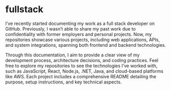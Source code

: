 # fullstack
I’ve recently started documenting my work as a full stack developer on GitHub. Previously, I wasn’t able to share my past work due to confidentiality with former employers and personal projects. Now, my repositories showcase various projects, including web applications, APIs, and system integrations, spanning both frontend and backend technologies.

Through this documentation, I aim to provide a clear view of my development process, architecture decisions, and coding practices. Feel free to explore my repositories to see the technologies I’ve worked with, such as JavaScript, React, Node.js, .NET, Java, and cloud-based platforms like AWS. Each project includes a comprehensive README detailing the purpose, setup instructions, and key technical aspects.
